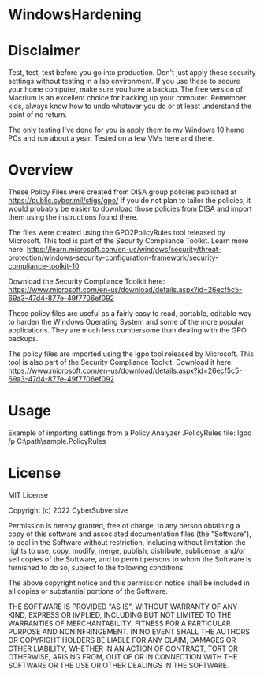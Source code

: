 # WindowsHardening

# Disclaimer
Test, test, test before you go into production.  Don't just apply these security settings without testing in a lab environment.  If you use these to secure your home computer, make sure you have a backup.  The free version of Macrium is an excellent choice for backing up your computer.  Remember kids, always know how to undo whatever you do or at least understand the point of no return.

The only testing I've done for you is apply them to my Windows 10 home PCs and run about a year.  Tested on a few VMs here and there.  

# Overview
These Policy Files were created from DISA group policies published at https://public.cyber.mil/stigs/gpo/
If you do not plan to tailor the policies, it would probably be easier to download those policies from DISA and import them using the instructions found there.

The files were created using the GPO2PolicyRules tool released by Microsoft.  This tool is part of the Security Compliance Toolkit.  Learn more here: https://learn.microsoft.com/en-us/windows/security/threat-protection/windows-security-configuration-framework/security-compliance-toolkit-10

Download the Security Compliance Toolkit here: https://www.microsoft.com/en-us/download/details.aspx?id=26ecf5c5-69a3-47d4-877e-49f7706ef092

These policy files are useful as a fairly easy to read, portable, editable way to harden the Windows Operating System and some of the more popular applications.  They are much less cumbersome than dealing with the GPO backups.

The policy files are imported using the lgpo tool released by Microsoft.  This tool is also part of the Security Compliance Toolkit. Download it here: https://www.microsoft.com/en-us/download/details.aspx?id=26ecf5c5-69a3-47d4-877e-49f7706ef092

# Usage
Example of importing settings from a Policy Analyzer .PolicyRules file:
lgpo /p C:\path\sample.PolicyRules  

# License
MIT License

Copyright (c) 2022 CyberSubversive

Permission is hereby granted, free of charge, to any person obtaining a copy of this software and associated documentation files (the "Software"), to deal in the Software without restriction, including without limitation the rights to use, copy, modify, merge, publish, distribute, sublicense, and/or sell copies of the Software, and to permit persons to whom the Software is furnished to do so, subject to the following conditions:

The above copyright notice and this permission notice shall be included in all copies or substantial portions of the Software.

THE SOFTWARE IS PROVIDED "AS IS", WITHOUT WARRANTY OF ANY KIND, EXPRESS OR IMPLIED, INCLUDING BUT NOT LIMITED TO THE WARRANTIES OF MERCHANTABILITY, FITNESS FOR A PARTICULAR PURPOSE AND NONINFRINGEMENT. IN NO EVENT SHALL THE AUTHORS OR COPYRIGHT HOLDERS BE LIABLE FOR ANY CLAIM, DAMAGES OR OTHER LIABILITY, WHETHER IN AN ACTION OF CONTRACT, TORT OR OTHERWISE, ARISING FROM, OUT OF OR IN CONNECTION WITH THE SOFTWARE OR THE USE OR OTHER DEALINGS IN THE SOFTWARE.
